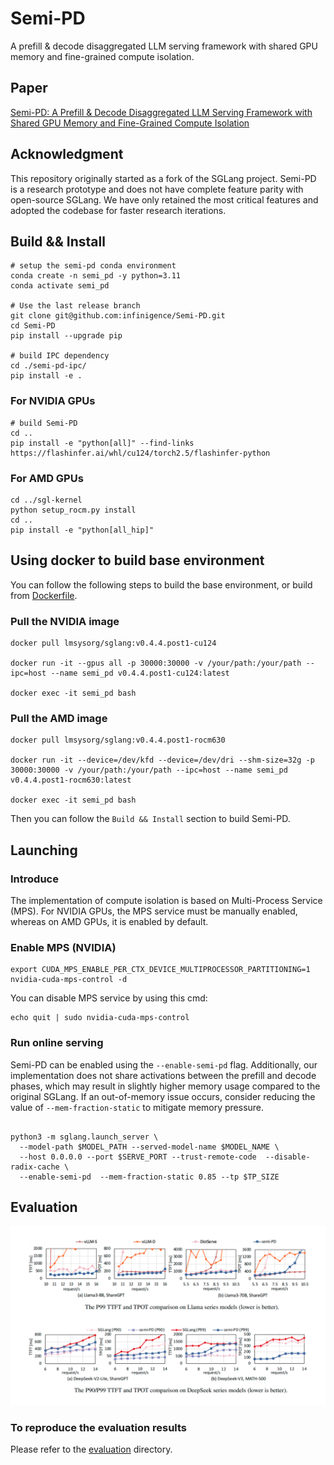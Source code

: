 

# Semi-PD

A prefill & decode disaggregated LLM serving framework with shared GPU memory and fine-grained compute isolation.

## Paper
[Semi-PD: A Prefill & Decode Disaggregated LLM Serving Framework with Shared GPU Memory and Fine-Grained Compute Isolation](./docs/_static/paper/arxiv_semi_PD.pdf)

## Acknowledgment
This repository originally started as a fork of the SGLang project. Semi-PD is a research prototype and does not have complete feature parity with open-source SGLang. We have only retained the most critical features and adopted the codebase for faster research iterations.

## Build && Install
```shell
# setup the semi-pd conda environment
conda create -n semi_pd -y python=3.11
conda activate semi_pd

# Use the last release branch
git clone git@github.com:infinigence/Semi-PD.git
cd Semi-PD
pip install --upgrade pip

# build IPC dependency
cd ./semi-pd-ipc/
pip install -e .
```
### For NVIDIA GPUs
```shell
# build Semi-PD
cd ..
pip install -e "python[all]" --find-links https://flashinfer.ai/whl/cu124/torch2.5/flashinfer-python
```
### For AMD GPUs
```shell
cd ../sgl-kernel
python setup_rocm.py install
cd ..
pip install -e "python[all_hip]"
```

## Using docker to build base environment
You can follow the following steps to build the base environment, or build from [Dockerfile](https://github.com/infinigence/Semi-PD/tree/update_readme/docker).

### Pull the NVIDIA image
```shell
docker pull lmsysorg/sglang:v0.4.4.post1-cu124

docker run -it --gpus all -p 30000:30000 -v /your/path:/your/path --ipc=host --name semi_pd v0.4.4.post1-cu124:latest

docker exec -it semi_pd bash
```

### Pull the AMD image
```shell
docker pull lmsysorg/sglang:v0.4.4.post1-rocm630

docker run -it --device=/dev/kfd --device=/dev/dri --shm-size=32g -p 30000:30000 -v /your/path:/your/path --ipc=host --name semi_pd v0.4.4.post1-rocm630:latest

docker exec -it semi_pd bash
```

Then you can follow the `Build && Install` section to build Semi-PD.




## Launching

### Introduce
The implementation of compute isolation is based on Multi-Process Service (MPS). For NVIDIA GPUs, the MPS service must be manually enabled, whereas on AMD GPUs, it is enabled by default.

### Enable MPS (NVIDIA)
```shell
export CUDA_MPS_ENABLE_PER_CTX_DEVICE_MULTIPROCESSOR_PARTITIONING=1
nvidia-cuda-mps-control -d
```

You can disable MPS service by using this cmd:
```shell
echo quit | sudo nvidia-cuda-mps-control
```

### Run online serving
Semi-PD can be enabled using the `--enable-semi-pd` flag. Additionally, our implementation does not share activations between the prefill and decode phases, which may result in slightly higher memory usage compared to the original SGLang. If an out-of-memory issue occurs, consider reducing the value of `--mem-fraction-static` to mitigate memory pressure.

```shell

python3 -m sglang.launch_server \
  --model-path $MODEL_PATH --served-model-name $MODEL_NAME \
  --host 0.0.0.0 --port $SERVE_PORT --trust-remote-code  --disable-radix-cache \
  --enable-semi-pd  --mem-fraction-static 0.85 --tp $TP_SIZE
```

## Evaluation

![Semi-PD](./docs/_static/image/evaluation_semi_pd.png)

### To reproduce the evaluation results

Please refer to the [evaluation](./evaluation/README.md) directory.
